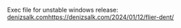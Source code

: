 Exec file for unstable windows release: [denizsalk.com](https://denizsalk.com/2024/01/12/flier-dent/)https://denizsalk.com/2024/01/12/flier-dent/
